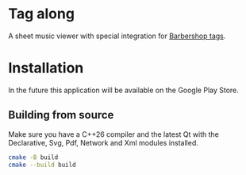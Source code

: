 # Tag along

A sheet music viewer with special integration for [Barbershop tags](https://www.barbershoptags.com/).

# Installation

In the future this application will be available on the Google Play Store.

## Building from source

Make sure you have a C++26 compiler and the latest Qt with the Declarative, Svg, Pdf, Network and Xml modules installed.

```bash
cmake -B build
cmake --build build
```
